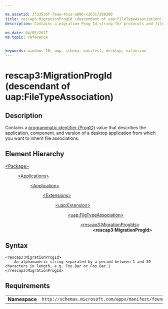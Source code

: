 ```yaml
---

ms.assetid: 3f33536f-7eae-45ca-a896-c26317288388
title: rescap3:MigrationProgId (descendant of uap:FileTypeAssociation)
description: Contains a migration Prog Id string for protocols and file type associations.

ms.date: 04/05/2017
ms.topic: reference


keywords: windows 10, uwp, schema, manifest, desktop, extension 
---
```


# rescap3:MigrationProgId (descendant of uap:FileTypeAssociation)

## Description
Contains a [programmatic identifier (ProgID)](/windows/win32/shell/fa-progids) value that describes the application, component, and version of a desktop application from which you want to inherit file associations.


## Element Hierarchy
<dl>
<dt><a href="element-package.md">&lt;Package&gt;</a></dt>
<dd>
<dl>
<dt><a href="element-applications.md">&lt;Applications&gt;</a></dt>
<dd>
<dl>
<dt><a href="element-application.md">&lt;Application&gt;</a></dt>
<dd>
<dl>
<dt><a href="element-1-extensions.md">&lt;Extensions&gt;</a></dt>
<dd>
<dl>
<dt><a href="element-uap-extension.md">&lt;uap:Extension&gt;</a></dt>
<dd>
<dl>
<dt><a href="element-uap-filetypeassociation.md">&lt;uap:FileTypeAssociation&gt;</a></dt>
<dd>
<dl>
<dt><a href="element-rescap3-migrationprogids.md">&lt;rescap3:MigrationProgIds&gt;</a></dt>
<dd><b>&lt;rescap3:MigrationProgId&gt;</b></dd>
</dl>
</dd>
</dl>
</dd>
</dl>
</dd>
</dl>
</dd>
</dl>
</dd>
</dl>
</dd>
</dl>



## Syntax
```syntax
<rescap3:MigrationProgId> 
    An alphanumeric string separated by a period between 1 and 39 characters in length, e.g. Foo.Bar or Foo.Bar.1
</rescap3:MigrationProgId>
```

## Requirements

|               |                                                             |
|---------------|-------------------------------------------------------------|
| **Namespace** | `http://schemas.microsoft.com/appx/manifest/foundation/windows10/restrictedcapabilities/3` |